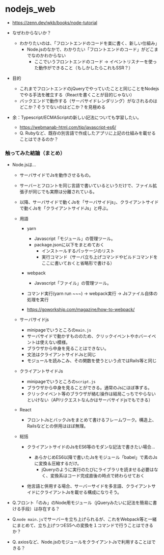 # nodejs_web

- https://zenn.dev/wkb/books/node-tutorial


- なぜわからないか？
  - わかりたいのは、「フロントエンドのコードを楽に書く、新しい仕組み」
    - Node.jsのなかで、わかりたい「フロントエンドのコード」がどこまでなのかわからない
      - ここでいうフロントエンドのコード -> イベントリスナーを使った動作ができること（もしかしたらこれもSSR？）
    
- 目的
  - これまでフロントエンドのjQueryでやっていたことと同じことをNodejsでやる手法を確立する（Reactを書くことが目的じゃない）
  - バックエンドで動作する（サーバサイドレンダリング）がなされるのはどこか？そうでないのはどこか？を見極める

- 余：Typescript/ECMAScriptの新しい記法についても学習したい。
   - https://webmanab-html.com/tip/javascript-es6/
   - Q. Rubyなど、既存の別言語で作成したアプリに上記の仕組みを載せることはできるのか？
   

   
### 触ってみた結論（まとめ）

- Node.jsは…
  - サーバサイドでJsを動作させるもの。
  - サーバーとフロントを同じ言語で書いているというだけで、ファイル拡張子が同じでも実際は分離されている。
  - 以降、サーバサイドで動くJsを「サーバサイドjs」、クライアントサイドで動くJsを「クライアントサイドJs」と呼ぶ。
  
  - 用語
    - yarn
      - Javascript「モジュール」の管理ツール。
      - package.jsonに以下をまとめておく
        - インストールするパッケージのリスト
        - 実行コマンド（サーバ立ち上げコマンドやビルドコマンドをここに書いておくと省略形で書ける）
    - webpack
      - Javascript「ファイル」の管理ツール。
      
    - コマンド実行(yarn run ~~~) -> webpack実行 -> Jsファイル自体の処理を実行
    
    - https://goworkship.com/magazine/how-to-webpack/


  - サーバサイドjs
    - minipageでいうところの`main.js`
    - サーバサイドで動かすもののため、クリックイベントやホバーイベントは使えない模様。
    - ブラウザから中身を見ることはできない。
    - 文法はクライアントサイドJsと同じ
    - モジュールを読みこみ、その関数を使うという点ではRails等と同じ

  - クライアントサイドJs
    - minipageでいうところの`script.js`
    - ブラウザから中身を見ることができる。通常のJsにほぼ準ずる。
    - クリックイベント等のブラウザが絡む操作は結局こっちでやらないといけない（APIリクエストなんかはサーバサイドjsでもできる）

  - React
    - フロントJsとバックJsをまとめて書けるフレームワーク。構造上、Railsなどとの併用はほぼ無理。
    
  - 総括
    - クライアントサイドのJsをES6等のモダンな記法で書きたい場合...
      - あらかじめES6以降で書いたJsをモジュール「babel」で素のJsに変換＆圧縮するだけ。
        - jQueryのように実行のたびにライブラリを読ませる必要はなく、変換系はコード完成直後の時点で終わらせておく
        
    - 他言語と併用する場合、サーバーサイドを多言語、クライアントサイドにクライアントJsを載せる構成になりそう。


- Q.フロント「のみ」のNode用モジュール（jQueryみたいに記法を簡易に書ける手段）は存在する？  
- Q.`node main.js`でサーバーを立ち上げられるが、これをWebpack等と一緒にまとめて、立ち上げつつES5への変換を１コマンドで行うことはできるか？
- Q. axiosなど、Node.jsのモジュールをクライアントJsで利用することはできる？
